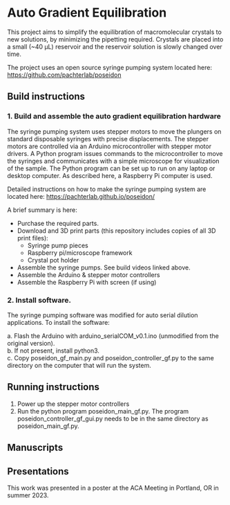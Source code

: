 # Auto Gradient Equilibration
This project aims to simplify the equilibration of macromolecular crystals to new solutions, by minimizing the pipetting required. Crystals are placed into a small (~40 µL) reservoir and the reservoir solution is slowly changed over time.

The project uses an open source syringe pumping system located here:  https://github.com/pachterlab/poseidon

## Build instructions

### 1. Build and assemble the auto gradient equilibration hardware

The syringe pumping system uses stepper motors to move the plungers on standard disposable syringes with precise displacements. The stepper motors are controlled via an Arduino microcontroller with stepper motor drivers. A Python program issues commands to the microcontroller to move the syringes and communicates with a simple microscope for visualization of the sample. The Python program can be set up to run on any laptop or desktop computer. As described here, a Raspberry Pi computer is used. 

Detailed instructions on how to make the syringe pumping system are located here: https://pachterlab.github.io/poseidon/

A brief summary is here:
- Purchase the required parts.
- Download and 3D print parts (this repository includes copies of all 3D print files):
	- Syringe pump pieces
	- Raspberry pi/microscope framework
	- Crystal pot holder
- Assemble the syringe pumps. See build videos linked above.
- Assemble the Arduino & stepper motor controllers
- Assemble the Raspberry Pi with screen (if using)

### 2. Install software. 

The syringe pumping software was modified for auto serial dilution applications. To install the software:

a. Flash the Arduino with arduino_serialCOM_v0.1.ino (unmodified from the original version).   
b. If not present, install python3.   
c. Copy poseidon_gf_main.py and poseidon_controller_gf.py to the same directory on the computer that will run the system.

## Running instructions
 
1. Power up the stepper motor controllers
2. Run the python program poseidon_main_gf.py. The program poseidon_controller_gf_gui.py needs to be in the same directory as poseidon_main_gf.py. 


## Manuscripts


## Presentations
This work was presented in a poster at the ACA Meeting in Portland, OR in summer 2023.
